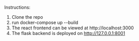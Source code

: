 Instructions:


1. Clone the repo
2. run docker-compose up --build
3. The react frontend can be viewed at http://localhost:3000
4. The flask backend is deployed on http://127.0.0.1:8001



